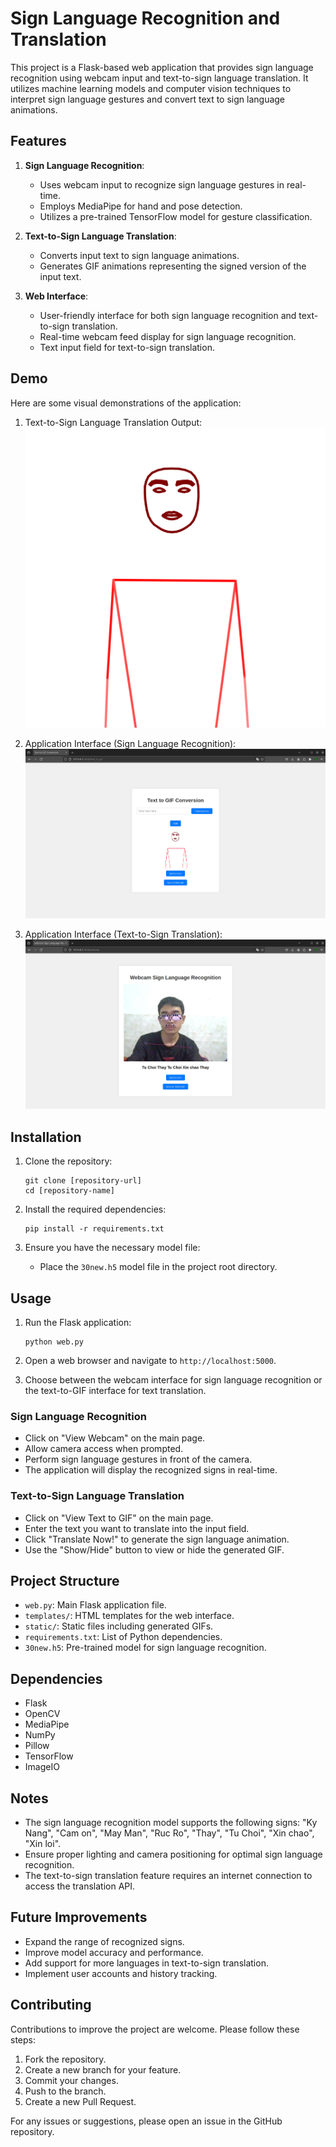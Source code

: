 # Sign Language Recognition and Translation

This project is a Flask-based web application that provides sign language recognition using webcam input and text-to-sign language translation. It utilizes machine learning models and computer vision techniques to interpret sign language gestures and convert text to sign language animations.

## Features

1. **Sign Language Recognition**: 
   - Uses webcam input to recognize sign language gestures in real-time.
   - Employs MediaPipe for hand and pose detection.
   - Utilizes a pre-trained TensorFlow model for gesture classification.

2. **Text-to-Sign Language Translation**:
   - Converts input text to sign language animations.
   - Generates GIF animations representing the signed version of the input text.

3. **Web Interface**:
   - User-friendly interface for both sign language recognition and text-to-sign translation.
   - Real-time webcam feed display for sign language recognition.
   - Text input field for text-to-sign translation.

## Demo

Here are some visual demonstrations of the application:

1. Text-to-Sign Language Translation Output:
   ![Text-to-Sign Translation](static/gif/output.gif)

2. Application Interface (Sign Language Recognition):
   ![Sign Language Recognition Interface](static/gif/sc1.jpg)

3. Application Interface (Text-to-Sign Translation):
   ![Text-to-Sign Translation Interface](static/gif/sc2.jpg)

## Installation

1. Clone the repository:
   ```
   git clone [repository-url]
   cd [repository-name]
   ```

2. Install the required dependencies:
   ```
   pip install -r requirements.txt
   ```

3. Ensure you have the necessary model file:
   - Place the `30new.h5` model file in the project root directory.

## Usage

1. Run the Flask application:
   ```
   python web.py
   ```

2. Open a web browser and navigate to `http://localhost:5000`.

3. Choose between the webcam interface for sign language recognition or the text-to-GIF interface for text translation.

### Sign Language Recognition

- Click on "View Webcam" on the main page.
- Allow camera access when prompted.
- Perform sign language gestures in front of the camera.
- The application will display the recognized signs in real-time.

### Text-to-Sign Language Translation

- Click on "View Text to GIF" on the main page.
- Enter the text you want to translate into the input field.
- Click "Translate Now!" to generate the sign language animation.
- Use the "Show/Hide" button to view or hide the generated GIF.

## Project Structure

- `web.py`: Main Flask application file.
- `templates/`: HTML templates for the web interface.
- `static/`: Static files including generated GIFs.
- `requirements.txt`: List of Python dependencies.
- `30new.h5`: Pre-trained model for sign language recognition.

## Dependencies

- Flask
- OpenCV
- MediaPipe
- NumPy
- Pillow
- TensorFlow
- ImageIO

## Notes

- The sign language recognition model supports the following signs: "Ky Nang", "Cam on", "May Man", "Ruc Ro", "Thay", "Tu Choi", "Xin chao", "Xin loi".
- Ensure proper lighting and camera positioning for optimal sign language recognition.
- The text-to-sign translation feature requires an internet connection to access the translation API.

## Future Improvements

- Expand the range of recognized signs.
- Improve model accuracy and performance.
- Add support for more languages in text-to-sign translation.
- Implement user accounts and history tracking.

## Contributing

Contributions to improve the project are welcome. Please follow these steps:

1. Fork the repository.
2. Create a new branch for your feature.
3. Commit your changes.
4. Push to the branch.
5. Create a new Pull Request.


For any issues or suggestions, please open an issue in the GitHub repository.
